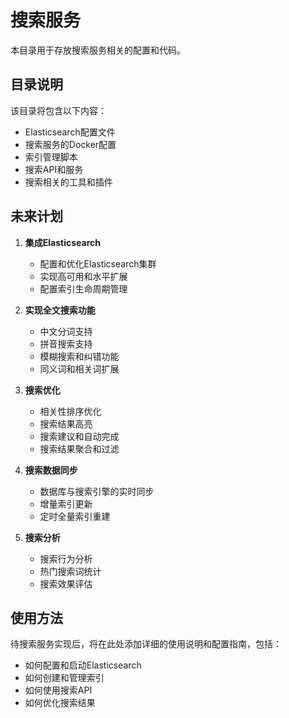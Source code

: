 # 搜索服务

本目录用于存放搜索服务相关的配置和代码。

## 目录说明

该目录将包含以下内容：

- Elasticsearch配置文件
- 搜索服务的Docker配置
- 索引管理脚本
- 搜索API和服务
- 搜索相关的工具和插件

## 未来计划

1. **集成Elasticsearch**
   - 配置和优化Elasticsearch集群
   - 实现高可用和水平扩展
   - 配置索引生命周期管理

2. **实现全文搜索功能**
   - 中文分词支持
   - 拼音搜索支持
   - 模糊搜索和纠错功能
   - 同义词和相关词扩展

3. **搜索优化**
   - 相关性排序优化
   - 搜索结果高亮
   - 搜索建议和自动完成
   - 搜索结果聚合和过滤

4. **搜索数据同步**
   - 数据库与搜索引擎的实时同步
   - 增量索引更新
   - 定时全量索引重建

5. **搜索分析**
   - 搜索行为分析
   - 热门搜索词统计
   - 搜索效果评估

## 使用方法

待搜索服务实现后，将在此处添加详细的使用说明和配置指南，包括：

- 如何配置和启动Elasticsearch
- 如何创建和管理索引
- 如何使用搜索API
- 如何优化搜索结果

